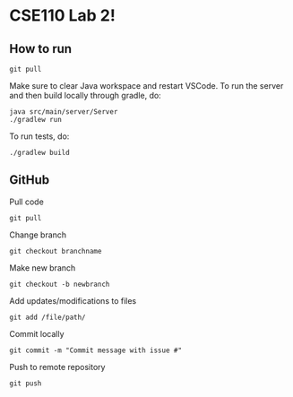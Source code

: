 # CSE110 Lab 2!

## How to run
```
git pull
```
Make sure to clear Java workspace and restart VSCode. To run the server and then build locally through gradle, do:

```
java src/main/server/Server
./gradlew run
```

To run tests, do:
```
./gradlew build
```

## GitHub
Pull code
```
git pull
```
Change branch
```
git checkout branchname
```
Make new branch
```
git checkout -b newbranch
```
Add updates/modifications to files
```
git add /file/path/
```
Commit locally
```
git commit -m "Commit message with issue #"
```
Push to remote repository
```
git push
```
